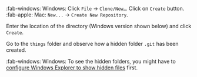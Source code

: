 :fab-windows: Windows: Click `File` → `Clone/New…`. Click on `Create` button.<br>
:fab-apple: Mac: `New...` → `Create New Repository`.

Enter the location of the directory (Windows version shown below) and click `Create`.

<pic eager src="{{baseUrl}}/gitAndGithub/init/images/sourcetree_1.png" height="220" />
<p/>

Go to the `things` folder and observe how a hidden folder `.git` has been created.

:fab-windows: Windows: To see the hidden folders, you might have to [configure Windows Explorer to show hidden files](https://support.microsoft.com/en-us/windows/view-hidden-files-and-folders-in-windows-97fbc472-c603-9d90-91d0-1166d1d9f4b5) first.
